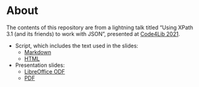 # About

The contents of this repository are from a lightning talk titled “Using XPath 3.1 (and its friends) to work with JSON”, presented at [Code4Lib 2021](https://2021.code4lib.org).

* Script, which includes the text used in the slides:
  * [Markdown](./using-xpath-to-work-with-json.md)
  * [HTML](./using-xpath-to-work-with-json.html)
* Presentation slides:
  * [LibreOffice ODF](./slides.odf)
  * [PDF](./slides.pdf)
